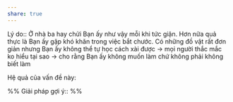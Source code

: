 ```yaml
---
share: true
---
```

Lý do:: Ở nhà ba hay chửi Bạn ấy như vậy mỗi khi tức giận. Hơn nữa quả thực là Bạn ấy gặp khó khăn trong việc bắt chước. Có những đồ vật rất đơn giản nhưng Bạn ấy không thể tự học cách xài được → mọi người thắc mắc ko hiểu tại sao → cho rằng Bạn ấy không muốn làm chứ không phải không biết làm

Hệ quả của vấn đề này:


%%
Giải pháp gợi ý:: 
%%


